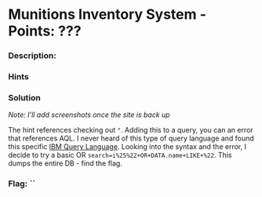 # Munitions Inventory System - Points: ???

### Description:

<missing since site is down>

### Hints

<missing since site is down>

### Solution

*Note: I'll add screenshots once the site is back up*

The hint references checking out `"`. Adding this to a query, you can an error that references AQL. I never heard of this type of query language and found this specific [IBM Query Language](https://www.ibm.com/support/knowledgecenter/en/SSPT3X_4.2.5/com.ibm.swg.im.infosphere.biginsights.aqlref.doc/doc/aql-overview.html). Looking into the syntax and the error, I decide to try a basic OR
`search=i%25%22+OR+DATA.name+LIKE+%22`. This dumps the entire DB - find the flag.

### Flag: ``
